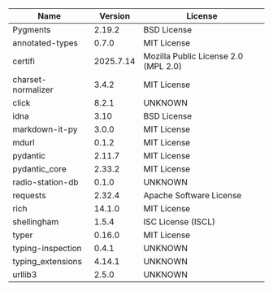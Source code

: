 | Name               | Version   | License                              |
|--------------------|-----------|--------------------------------------|
| Pygments           | 2.19.2    | BSD License                          |
| annotated-types    | 0.7.0     | MIT License                          |
| certifi            | 2025.7.14 | Mozilla Public License 2.0 (MPL 2.0) |
| charset-normalizer | 3.4.2     | MIT License                          |
| click              | 8.2.1     | UNKNOWN                              |
| idna               | 3.10      | BSD License                          |
| markdown-it-py     | 3.0.0     | MIT License                          |
| mdurl              | 0.1.2     | MIT License                          |
| pydantic           | 2.11.7    | MIT License                          |
| pydantic_core      | 2.33.2    | MIT License                          |
| radio-station-db   | 0.1.0     | UNKNOWN                              |
| requests           | 2.32.4    | Apache Software License              |
| rich               | 14.1.0    | MIT License                          |
| shellingham        | 1.5.4     | ISC License (ISCL)                   |
| typer              | 0.16.0    | MIT License                          |
| typing-inspection  | 0.4.1     | UNKNOWN                              |
| typing_extensions  | 4.14.1    | UNKNOWN                              |
| urllib3            | 2.5.0     | UNKNOWN                              |
